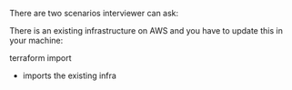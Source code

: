 There are two scenarios interviewer can ask:

There is an existing infrastructure on AWS and you have to update this in your machine:

terraform import
- imports the existing infra